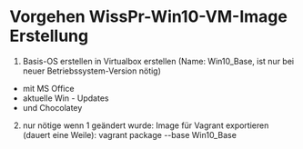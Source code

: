 # Vorgehen WissPr-Win10-VM-Image Erstellung

1. Basis-OS erstellen in Virtualbox erstellen (Name: Win10_Base, ist nur bei neuer Betriebssystem-Version nötig)
  - mit MS Office
  - aktuelle Win - Updates
  - und Chocolatey
2. nur nötige wenn 1 geändert wurde: Image für Vagrant exportieren (dauert eine Weile): vagrant package --base Win10_Base
